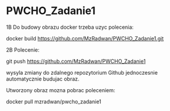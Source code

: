 # PWCHO_Zadanie1
1B
Do budowy obrazu docker trzeba uzyc polecenia:

docker build https://github.com/MzRadwan/PWCHO_Zadanie1.git

2B
Polecenie:

git push https://github.com/MzRadwan/PWCHO_Zadanie1

wysyla zmiany do zdalnego repozytorium Github jednoczesnie automatycznie budujac obraz.

Utworzony obraz mozna pobrac poleceniem:

docker pull mzradwan/pwcho_zadanie1
